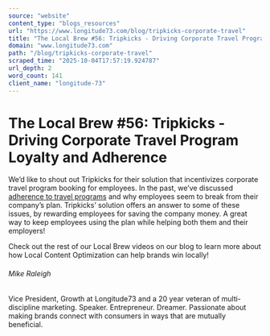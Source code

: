 ```yaml
---
source: "website"
content_type: "blogs_resources"
url: "https://www.longitude73.com/blog/tripkicks-corporate-travel"
title: "The Local Brew #56: Tripkicks - Driving Corporate Travel Program Loyalty and Adherence"
domain: "www.longitude73.com"
path: "/blog/tripkicks-corporate-travel"
scraped_time: "2025-10-04T17:57:19.924787"
url_depth: 2
word_count: 141
client_name: "longitude-73"
---
```


# The Local Brew #56: Tripkicks - Driving Corporate Travel Program Loyalty and Adherence

We’d like to shout out Tripkicks for their solution that incentivizes corporate travel program booking for employees. In the past, we’ve discussed [adherence to travel programs](/blog/the-local-brew-28-corporate-travel-policies) and why employees seem to break from their company’s plan. Tripkicks’ solution offers an answer to some of these issues, by rewarding employees for saving the company money. A great way to keep employees using the plan while helping both them and their employers!

Check out the rest of our Local Brew videos on our blog to learn more about how Local Content Optimization can help brands win locally!

###### Mike Raleigh

Vice President, Growth at Longitude73 and a 20 year veteran of multi-discipline marketing. Speaker. Entrepreneur. Dreamer. Passionate about making brands connect with consumers in ways that are mutually beneficial.